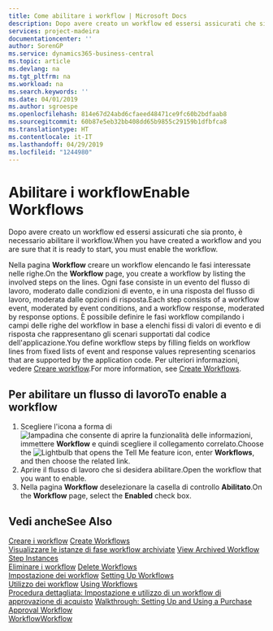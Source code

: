 ```yaml
---
title: Come abilitare i workflow | Microsoft Docs
description: Dopo avere creato un workflow ed essersi assicurati che sia pronto, è necessario abilitare il workflow.
services: project-madeira
documentationcenter: ''
author: SorenGP
ms.service: dynamics365-business-central
ms.topic: article
ms.devlang: na
ms.tgt_pltfrm: na
ms.workload: na
ms.search.keywords: ''
ms.date: 04/01/2019
ms.author: sgroespe
ms.openlocfilehash: 814e67d24abd6cfaeed48471ce9fc60b2bdfaab8
ms.sourcegitcommit: 60b87e5eb32bb408dd65b9855c29159b1dfbfca8
ms.translationtype: HT
ms.contentlocale: it-IT
ms.lasthandoff: 04/29/2019
ms.locfileid: "1244980"
---
```

# <a name="enable-workflows"></a><span data-ttu-id="be38c-103">Abilitare i workflow</span><span class="sxs-lookup"><span data-stu-id="be38c-103">Enable Workflows</span></span>
<span data-ttu-id="be38c-104">Dopo avere creato un workflow ed essersi assicurati che sia pronto, è necessario abilitare il workflow.</span><span class="sxs-lookup"><span data-stu-id="be38c-104">When you have created a workflow and you are sure that it is ready to start, you must enable the workflow.</span></span>  

 <span data-ttu-id="be38c-105">Nella pagina **Workflow** creare un workflow elencando le fasi interessate nelle righe.</span><span class="sxs-lookup"><span data-stu-id="be38c-105">On the **Workflow** page, you create a workflow by listing the involved steps on the lines.</span></span> <span data-ttu-id="be38c-106">Ogni fase consiste in un evento del flusso di lavoro, moderato dalle condizioni di evento, e in una risposta del flusso di lavoro, moderata dalle opzioni di risposta.</span><span class="sxs-lookup"><span data-stu-id="be38c-106">Each step consists of a workflow event, moderated by event conditions, and a workflow response, moderated by response options.</span></span> <span data-ttu-id="be38c-107">È possibile definire le fasi workflow compilando i campi delle righe del workflow in base a elenchi fissi di valori di evento e di risposta che rappresentano gli scenari supportati dal codice dell'applicazione.</span><span class="sxs-lookup"><span data-stu-id="be38c-107">You define workflow steps by filling fields on workflow lines from fixed lists of event and response values representing scenarios that are supported by the application code.</span></span> <span data-ttu-id="be38c-108">Per ulteriori informazioni, vedere [Creare workflow](across-how-to-create-workflows.md).</span><span class="sxs-lookup"><span data-stu-id="be38c-108">For more information, see [Create Workflows](across-how-to-create-workflows.md).</span></span>  

## <a name="to-enable-a-workflow"></a><span data-ttu-id="be38c-109">Per abilitare un flusso di lavoro</span><span class="sxs-lookup"><span data-stu-id="be38c-109">To enable a workflow</span></span>  
1.  <span data-ttu-id="be38c-110">Scegliere l'icona a forma di ![lampadina che consente di aprire la funzionalità delle informazioni](media/ui-search/search_small.png "Informazioni sull'operazione che si desidera eseguire"), immettere **Workflow** e quindi scegliere il collegamento correlato.</span><span class="sxs-lookup"><span data-stu-id="be38c-110">Choose the ![Lightbulb that opens the Tell Me feature](media/ui-search/search_small.png "Tell me what you want to do") icon, enter **Workflows**, and then choose the related link.</span></span>  
2.  <span data-ttu-id="be38c-111">Aprire il flusso di lavoro che si desidera abilitare.</span><span class="sxs-lookup"><span data-stu-id="be38c-111">Open the workflow that you want to enable.</span></span>  
3.  <span data-ttu-id="be38c-112">Nella pagina **Workflow** deselezionare la casella di controllo **Abilitato**.</span><span class="sxs-lookup"><span data-stu-id="be38c-112">On the **Workflow** page, select the **Enabled** check box.</span></span>  

## <a name="see-also"></a><span data-ttu-id="be38c-113">Vedi anche</span><span class="sxs-lookup"><span data-stu-id="be38c-113">See Also</span></span>  
 <span data-ttu-id="be38c-114">[Creare i workflow](across-how-to-create-workflows.md) </span><span class="sxs-lookup"><span data-stu-id="be38c-114">[Create Workflows](across-how-to-create-workflows.md) </span></span>  
 <span data-ttu-id="be38c-115">[Visualizzare le istanze di fase workflow archiviate](across-how-to-view-archived-workflow-step-instances.md) </span><span class="sxs-lookup"><span data-stu-id="be38c-115">[View Archived Workflow Step Instances](across-how-to-view-archived-workflow-step-instances.md) </span></span>  
 <span data-ttu-id="be38c-116">[Eliminare i workflow](across-how-to-delete-workflows.md) </span><span class="sxs-lookup"><span data-stu-id="be38c-116">[Delete Workflows](across-how-to-delete-workflows.md) </span></span>  
 <span data-ttu-id="be38c-117">[Impostazione dei workflow](across-set-up-workflows.md) </span><span class="sxs-lookup"><span data-stu-id="be38c-117">[Setting Up Workflows](across-set-up-workflows.md) </span></span>  
 <span data-ttu-id="be38c-118">[Utilizzo dei workflow](across-use-workflows.md) </span><span class="sxs-lookup"><span data-stu-id="be38c-118">[Using Workflows](across-use-workflows.md) </span></span>  
 <span data-ttu-id="be38c-119">[Procedura dettagliata: Impostazione e utilizzo di un workflow di approvazione di acquisto](walkthrough-setting-up-and-using-a-purchase-approval-workflow.md) </span><span class="sxs-lookup"><span data-stu-id="be38c-119">[Walkthrough: Setting Up and Using a Purchase Approval Workflow](walkthrough-setting-up-and-using-a-purchase-approval-workflow.md) </span></span>  
 [<span data-ttu-id="be38c-120">Workflow</span><span class="sxs-lookup"><span data-stu-id="be38c-120">Workflow</span></span>](across-workflow.md)   
